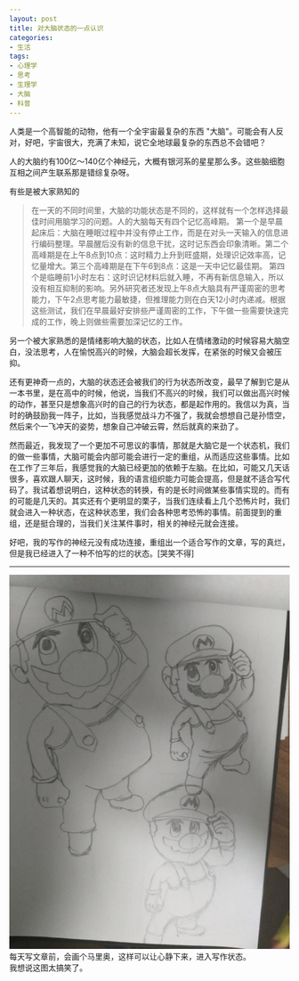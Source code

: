 ```yaml
---
layout: post
title: 对大脑状态的一点认识
categories:
- 生活
tags:
- 心理学
- 思考
- 生理学
- 大脑
- 科普
---
```


人类是一个高智能的动物，他有一个全宇宙最复杂的东西 "大脑"。可能会有人反对，好吧，宇宙很大，充满了未知，说它全地球最复杂的东西总不会错吧？

人的大脑约有100亿～140亿个神经元，大概有银河系的星星那么多。这些脑细胞互相之间产生联系那是错综复杂呀。

有些是被大家熟知的
> 在一天的不同时间里，大脑的功能状态是不同的，这样就有一个怎样选择最佳时间用脑学习的问题。人的大脑每天有四个记忆高峰期。 第一个是早晨起床后：大脑在睡眠过程中并没有停止工作，而是在对头一天输入的信息进行编码整理。早晨醒后没有新的信息干扰，这时记东西会印象清晰。第二个高峰期是在上午8点到10点：这时精力上升到旺盛期，处理识记效率高，记忆量增大。第三个高峰期是在下午6到8点：这是一天中记忆最佳期。 第四个是临睡前1小时左右：这时识记材料后就入睡，不再有新信息输入，所以没有相互抑制的影响。另外研究者还发现上午8点大脑具有严谨周密的思考能力，下午2点思考能力最敏捷，但推理能力则在白天12小时内递减。根据这些测试，我们在早晨最好安排些严谨周密的工作，下午做一些需要快速完成的工作，晚上则做些需要加深记忆的工作。

另一个被大家熟悉的是情绪影响大脑的状态，比如人在情绪激动的时候容易大脑空白，没法思考，人在愉悦高兴的时候，大脑会超长发挥，在紧张的时候又会被压抑。

还有更神奇一点的，大脑的状态还会被我们的行为状态所改变，最早了解到它是从一本书里，是在高中的时候，他说，当我们不高兴的时候，我们可以做出高兴时候的动作，甚至只是想象高兴时的自己的行为状态，都是起作用的。我信以为真，当时的确鼓励我一阵子，比如，当我感觉战斗力不强了，我就会想想自己是孙悟空，然后来个一飞冲天的姿势，想象自己冲破云霄，然后就真的来劲了。


然而最近，我发现了一个更加不可思议的事情，那就是大脑它是一个状态机，我们的做一些事情，大脑可能会内部可能会进行一定的重组，从而适应这些事情。比如在工作了三年后，我感觉我的大脑已经更加的依赖于左脑。在比如，可能又几天话很多，喜欢跟人聊天，这时候，我的语言组织能力可能会提高，但是就不适合写代码了。我试着想说明白，这种状态的转换，有的是长时间做某些事情实现的。而有的可能是几天的。其实还有个更明显的栗子，当我们连续看上几个恐怖片时，我们就会进入一种状态，在这种状态里，我们会各种思考恐怖的事情。前面提到的重组，还是挺合理的，当我们关注某件事时，相关的神经元就会连接。

好吧，我的写作的神经元没有成功连接，重组出一个适合写作的文章，写的真烂，但是我已经进入了一种不怕写的烂的状态。[哭笑不得]

---

![has-selection](/public/img/draw.png)
每天写文章前，会画个马里奥，这样可以让心静下来，进入写作状态。  
我想说这图太搞笑了。